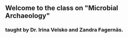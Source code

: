 ## Welcome to the class on "Microbial Archaeology"
### taught by Dr. Irina Velsko and Zandra Fagernäs.
